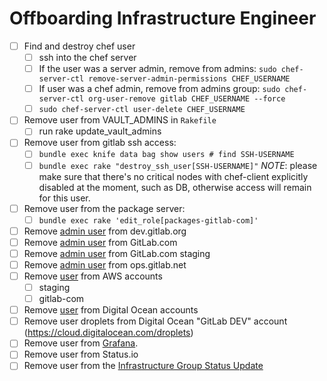 # Offboarding Infrastructure Engineer

* [ ] Find and destroy chef user
  * [ ] ssh into the chef server
  * [ ] If the user was a server admin, remove from admins: `sudo chef-server-ctl remove-server-admin-permissions CHEF_USERNAME`
  * [ ] If user was a chef admin, remove from admins group: `sudo chef-server-ctl org-user-remove gitlab CHEF_USERNAME --force`
  * [ ] `sudo chef-server-ctl user-delete CHEF_USERNAME`
* [ ] Remove user from VAULT_ADMINS in `Rakefile`
  * [ ] run rake update_vault_admins
* [ ] Remove user from gitlab ssh access:
  * [ ] `bundle exec knife data bag show users # find SSH-USERNAME`
  * [ ] `bundle exec rake "destroy_ssh_user[SSH-USERNAME]"` *NOTE*: please make sure that there's no critical nodes with chef-client explicitly disabled at the moment, such as DB, otherwise access will remain for this user.
* [ ] Remove user from the package server:
  * [ ] `bundle exec rake 'edit_role[packages-gitlab-com]'`
* [ ] Remove [admin user](https://dev.gitlab.org/admin/users?filter=admins) from dev.gitlab.org
* [ ] Remove [admin user](https://gitlab.com/admin/users?filter=admins) from GitLab.com
* [ ] Remove [admin user](https://staging.gitlab.com/admin/users?filter=admins) from GitLab.com staging
* [ ] Remove [admin user](https://ops.gitlab.net/admin/users?filter=admins) from ops.gitlab.net
* [ ] Remove [user](https://console.aws.amazon.com) from AWS accounts
  * [ ] staging
  * [ ] gitlab-com
* [ ] Remove [user](https://cloud.digitalocean.com/settings/team) from Digital Ocean accounts
* [ ] Remove user droplets from Digital Ocean "GitLab DEV" account (https://cloud.digitalocean.com/droplets)
* [ ] Remove user from [Grafana](https://dashboards.gitlab.net).
* [ ] Remove user from Status.io
* [ ] Remove user from the [Infrastructure Group Status Update](https://gitlab.com/gitlab-com/gl-infra/infra-report/blob/master/status-report.js)
